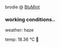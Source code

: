 brodie @ [BluMint](https://www.linkedin.com/company/blumint-io/)

<!--weather_start-->
### working conditions..

weather: haze 

temp: 18.36 °C 👕

<!--weather_end-->
